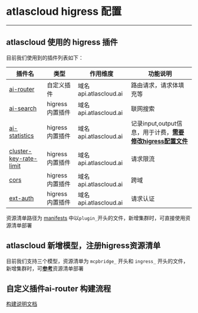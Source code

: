 # atlascloud higress 配置

---

## atlascloud 使用的 higress 插件

目前我们使用到的插件列表如下：

| 插件名                                                                                                                      | 类型           | 作用维度                 | 功能说明                                                                                                                                              | 
|--------------------------------------------------------------------------------------------------------------------------|--------------|----------------------|---------------------------------------------------------------------------------------------------------------------------------------------------| 
| [ai-router](https://github.com/AtlasCloudTeam/higress/tree/main/extensions/ai-router)                                    | 自定义插件        | 域名 api.atlascloud.ai | 路由请求，请求体填充等                                                                                                                                       | 
| [ai-search](https://github.com/alibaba/higress/tree/main/plugins/wasm-go/extensions/ai-search)                           | higress 内置插件 | 域名 api.atlascloud.ai | 联网搜索                                                                                                                                              |
| [ai-statistics](https://github.com/alibaba/higress/tree/main/plugins/wasm-go/extensions/ai-statistics)                   | higress 内置插件 | 域名 api.atlascloud.ai | 记录input,output信息，用于计费，[**需要修改higress配置文件**](https://github.com/alibaba/higress/blob/main/plugins/wasm-go/extensions/ai-statistics/README.md#配置示例) |
| [cluster-key-rate-limit](https://github.com/alibaba/higress/tree/main/plugins/wasm-go/extensions/cluster-key-rate-limit) | higress 内置插件 | 域名 api.atlascloud.ai | 请求限流                                                                                                                                              |
| [cors](https://github.com/alibaba/higress/tree/main/plugins/wasm-go/extensions/cors)                                     | higress 内置插件 | 域名 api.atlascloud.ai | 跨域                                                                                                                                                |
| [ext-auth](https://github.com/alibaba/higress/tree/main/plugins/wasm-go/extensions/ext-auth)                             | higress 内置插件 | 域名 api.atlascloud.ai | 请求认证                                                                                                                                              |

资源清单路径为 [manifests](./manifests) 中以`plugin_`开头的文件，新增集群时，可直接使用资源清单部署


## atlascloud 新增模型，注册higress资源清单

目前我们支持三个模型，资源清单为 `mcpbridge_` 开头和 `ingress_` 开头的文件，新增集群时，可[**参考**]()资源清单部署

## 自定义插件ai-router 构建流程

[构建说明文档](https://github.com/AtlasCloudTeam/higress/blob/main/extensions/ai-router/README.md#构建说明)


